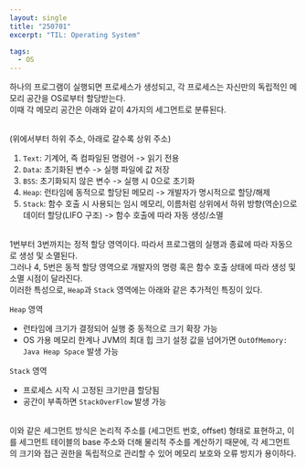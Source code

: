 ```yaml
---
layout: single
title: "250701"
excerpt: "TIL: Operating System"

tags:
  - OS
---
```


하나의 프로그램이 실행되면 프로세스가 생성되고, 각 프로세스는 자신만의 독립적인 메모리 공간을 OS로부터 할당받는다. <br>
이때 각 메모리 공간은 아래와 같이 4가지의 세그먼트로 분류된다. <br><br>

(위에서부터 하위 주소, 아래로 갈수록 상위 주소) <br>

1. `Text`: 기계어, 즉 컴파일된 명령어 -> 읽기 전용
2. `Data`: 초기화된 변수 -> 실행 파일에 값 저장
3. `BSS`: 초기화되지 않은 변수 -> 실행 시 0으로 초기화
4. `Heap`: 런타임에 동적으로 할당된 메모리 -> 개발자가 명시적으로 할당/해제
5. `Stack`: 함수 호출 시 사용되는 임시 메모리, 이름처럼 상위에서 하위 방향(역순)으로 데이터 할당(LIFO 구조) -> 함수 호출에 따라 자동 생성/소멸 </br></br>

1번부터 3번까지는 정적 할당 영역이다. 따라서 프로그램의 실행과 종료에 따라 자동으로 생성 및 소멸된다. <br>
그러나 4, 5번은 동적 할당 영역으로 개발자의 명령 혹은 함수 호출 상태에 따라 생성 및 소멸 시점이 달라진다. <br>
이러한 특성으로, `Heap`과 `Stack` 영역에는 아래와 같은 추가적인 특징이 있다. <br>

`Heap` 영역 <br>
- 런타임에 크기가 결정되어 실행 중 동적으로 크기 확장 가능
- OS 가용 메모리 한계나 JVM의 최대 힙 크기 설정 값을 넘어가면 `OutOfMemory: Java Heap Space` 발생 가능 <br>

`Stack` 영역 <br>
- 프로세스 시작 시 고정된 크기만큼 할당됨
- 공간이 부족하면 `StackOverFlow` 발생 가능 <br><br>

이와 같은 세그먼트 방식은 논리적 주소를 (세그먼트 번호, offset) 형태로 표현하고, 이를 세그먼트 테이블의 base 주소와 더해 물리적 주소를 계산하기 때문에, 각 세그먼트의 크기와 접근 권한을 독립적으로 관리할 수 있어 메모리 보호와 오류 방지가 용이하다.
